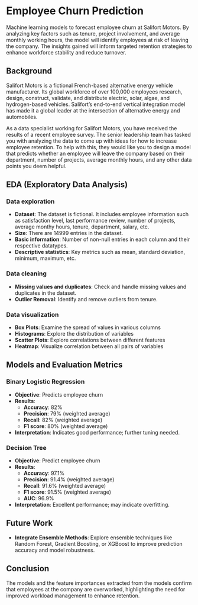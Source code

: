 
# Employee Churn Prediction

Machine learning models to forecast employee churn at Salifort Motors. By analyzing key factors such as tenure, project involvement, and average monthly working hours, the model will identify employees at risk of leaving the company. The insights gained will inform targeted retention strategies to enhance workforce stability and reduce turnover.


## Background
Salifort Motors is a fictional French-based alternative energy vehicle manufacturer. Its global workforce of over 100,000 employees research, design, construct, validate, and distribute electric, solar, algae, and hydrogen-based vehicles. Salifort’s end-to-end vertical integration model has made it a global leader at the intersection of alternative energy and automobiles. 

As a data specialist working for Salifort Motors, you have received the results of a recent employee survey. The senior leadership team has tasked you with analyzing the data to come up with ideas for how to increase employee retention. To help with this, they would like you to design a model that predicts whether an employee will leave the company based on their  department, number of projects, average monthly hours, and any other data points you deem helpful. 


## EDA (Exploratory Data Analysis)
### Data exploration
- **Dataset**: The dataset is fictional. It includes employee information such as satisfaction level, last performance review, number of projects, average monthy hours, tenure, department, salary, etc.
- **Size**: There are 14999 entries in the dataset.
- **Basic information**: Number of non-null entries in each column and their respective datatypes.
- **Descriptive statistics**: Key metrics such as mean, standard deviation, minimum, maximum, etc.

### Data cleaning 
- **Missing values and duplicates**: Check and handle missing values and duplicates in the dataset. 
- **Outlier Removal**: Identify and remove outliers from tenure.

### Data visualization
- **Box Plots**: Examine the spread of values in various columns
- **Histograms**: Explore the distribution of variables
- **Scatter Plots**: Explore correlations between different features
- **Heatmap**: Visualize correlation between all pairs of variables


## Models and Evaluation Metrics

### Binary Logistic Regression
- **Objective**: Predicts employee churn
- **Results**:
  - **Accuracy**: 82%
  - **Precision**: 79% (weighted average)
  - **Recall**: 82% (weighted average)
  - **F1 score**: 80% (weighted average)
- **Interpretation**: Indicates good performance; further tuning needed.

### Decision Tree
- **Objective**: Predict employee churn
- **Results**:
  - **Accuracy**: 97.1%
  - **Precision**: 91.4% (weighted average)
  - **Recall**: 91.6% (weighted average)
  - **F1 score**: 91.5% (weighted average)
  - **AUC**: 96.9%
- **Interpretation**: Excellent performance; may indicate overfitting.


## Future Work
- **Integrate Ensemble Methods**: Explore ensemble techniques like Random Forest, Gradient Boosting, or XGBoost to improve prediction accuracy and model robustness.

## Conclusion
The models and the feature importances extracted from the models confirm that employees at the company are overworked, highlighting the need for improved workload management to enhance retention.
